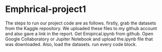 # Emphrical-project1
The steps to run our project code are as follows. firstly, grab the datasets from the Kaggle repository. We uploaded these files to my github account and also gave a link in the report. Get Emipircal.ipynb from github. Open Google Collaboratory or Jupiter Notebook and upload the.ipynb file that was downloaded. Also, load the datasets. run every code block.

